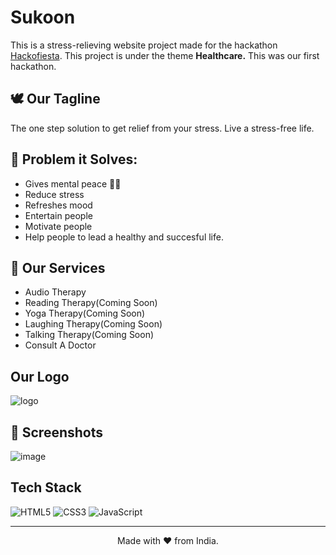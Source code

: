# Sukoon 
This is a stress-relieving website project made for the hackathon [Hackofiesta](https://hack.iiitl.ac.in/). 
This project is under the theme **Healthcare.**
This was our first hackathon.

## 🕊 Our Tagline 
The one step solution to get relief from your stress.
Live a stress-free life.

## 🔎 Problem it Solves:
- Gives mental peace 🧘‍♀️
- Reduce stress
- Refreshes mood
- Entertain people
- Motivate people
- Help people to lead a healthy and succesful life.

## 💼 Our Services
- Audio Therapy
- Reading Therapy(Coming Soon)
- Yoga Therapy(Coming Soon)
- Laughing Therapy(Coming Soon)
- Talking Therapy(Coming Soon)
- Consult A Doctor

## Our Logo
![logo](https://user-images.githubusercontent.com/79099734/164956390-db8c55b0-ab15-4dfd-a600-d78f8b7a33f5.png)

## 📸 Screenshots
![image](https://user-images.githubusercontent.com/79099734/164956203-bde29c84-d92e-4442-ae89-ed757dc61e78.png)

## Tech Stack 
<img alt="HTML5" src="https://img.shields.io/badge/html5-%23fca9ae.svg?style=for-the-badge&logo=html5&logoColor=140200"/>
<img alt="CSS3" src="https://img.shields.io/badge/css3-%23ffd2ce.svg?style=for-the-badge&logo=css3&logoColor=140200"/>
<img alt="JavaScript" src="https://img.shields.io/badge/javascript-%23e4626b.svg?style=for-the-badge&logo=javascript&logoColor=%23F7DF1E"/>

<hr>
<p align="center">
  Made with ❤ from India.
</p>
